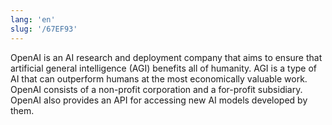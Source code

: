 ```yaml
---
lang: 'en'
slug: '/67EF93'
---
```


OpenAI is an AI research and deployment company that aims to ensure that artificial general intelligence (AGI) benefits all of humanity.
AGI is a type of AI that can outperform humans at the most economically valuable work.
OpenAI consists of a non-profit corporation and a for-profit subsidiary.
OpenAI also provides an API for accessing new AI models developed by them.
